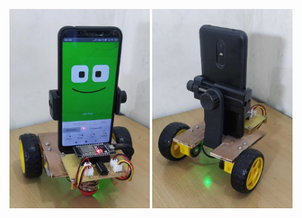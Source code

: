 <p align="center">
  <tr>
    <td> <img src="../assets/chassis/front.jpg" alt="Mobot Front" style="width: 250px;"/> </td>
    <td> <img src="../assets/chassis/back.jpg" alt="Mobot Back" style="width: 250px;"/> </td>
  </tr>
</p>
